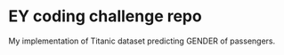 # **EY coding challenge repo**  
My implementation of Titanic dataset predicting GENDER of passengers.
